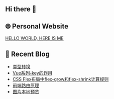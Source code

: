 ## Hi there 👋

## 🌐 Personal Website

[HELLO WORLD, HERE IS ME](https://www.hereis.me/)

## 📝 **Recent Blog**

<!-- BLOG-POST-LIST:START -->
- [类型转换](https://blog.hereis.me/articles/2020/05/29/1590743778568.html)
- [Vue系列-key的作用](https://blog.hereis.me/articles/2020/05/28/1590677252191.html)
- [CSS Flex布局中flex-grow和flex-shrink计算规则](https://blog.hereis.me/articles/2020/05/27/1590575852573.html)
- [前端路由原理](https://blog.hereis.me/articles/2020/05/27/1590564479314.html)
- [图片本地预览](https://blog.hereis.me/articles/2020/05/26/1590489905117.html)
<!-- BLOG-POST-LIST:END -->

<!--
**lj0812/lj0812** is a ✨ _special_ ✨ repository because its `README.md` (this file) appears on your GitHub profile.

Here are some ideas to get you started:

- 🔭 I’m currently working on ...
- 🌱 I’m currently learning ...
- 👯 I’m looking to collaborate on ...
- 🤔 I’m looking for help with ...
- 💬 Ask me about ...
- 📫 How to reach me: ...
- 😄 Pronouns: ...
- ⚡ Fun fact: ...
-->
